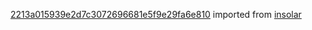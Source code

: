 [2213a015939e2d7c3072696681e5f9e29fa6e810](https://github.com/insolar/insolar/commit/2213a015939e2d7c3072696681e5f9e29fa6e810) imported from [insolar](https://github.com/insolar/insolar)
